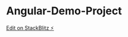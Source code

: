 # Angular-Demo-Project

[Edit on StackBlitz ⚡️](https://stackblitz.com/edit/stackblitz-starters-vhme6u)